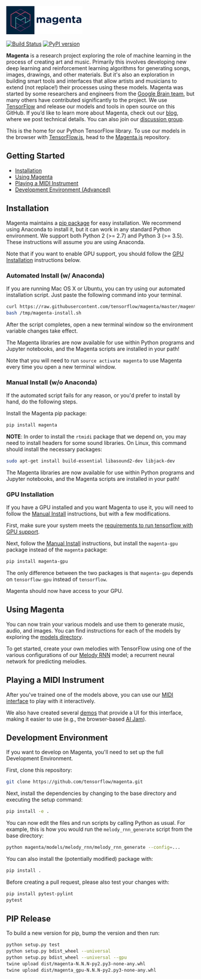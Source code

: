 
<img src="magenta-logo-bg.png" height="75">

[![Build Status](https://travis-ci.org/tensorflow/magenta.svg?branch=master)](https://travis-ci.org/tensorflow/magenta)
 [![PyPI version](https://badge.fury.io/py/magenta.svg)](https://badge.fury.io/py/magenta)

**Magenta** is a research project exploring the role of machine learning
in the process of creating art and music.  Primarily this
involves developing new deep learning and reinforcement learning
algorithms for generating songs, images, drawings, and other materials. But it's also
an exploration in building smart tools and interfaces that allow
artists and musicians to extend (not replace!) their processes using
these models.  Magenta was started by some researchers and engineers
from the [Google Brain team](https://research.google.com/teams/brain/),
but many others have contributed significantly to the project. We use
[TensorFlow](https://www.tensorflow.org) and release our models and
tools in open source on this GitHub.  If you’d like to learn more
about Magenta, check out our [blog](https://magenta.tensorflow.org),
where we post technical details.  You can also join our [discussion
group](https://groups.google.com/a/tensorflow.org/forum/#!forum/magenta-discuss).

This is the home for our Python TensorFlow library. To use our models in the browser with [TensorFlow.js](https://js.tensorflow.org/), head to the [Magenta.js](https://github.com/tensorflow/magenta-js) repository.

## Getting Started

* [Installation](#installation)
* [Using Magenta](#using-magenta)
* [Playing a MIDI Instrument](#playing-a-midi-instrument)
* [Development Environment (Advanced)](#development-environment)

## Installation

Magenta maintains a [pip package](https://pypi.python.org/pypi/magenta) for easy
installation. We recommend using Anaconda to install it, but it can work in any
standard Python environment. We support both Python 2 (>= 2.7) and Python 3 (>= 3.5).
These instructions will assume you are using Anaconda.

Note that if you want to enable GPU support, you should follow the [GPU Installation](#gpu-installation) instructions below.

### Automated Install (w/ Anaconda)

If you are running Mac OS X or Ubuntu, you can try using our automated
installation script. Just paste the following command into your terminal.

```bash
curl https://raw.githubusercontent.com/tensorflow/magenta/master/magenta/tools/magenta-install.sh > /tmp/magenta-install.sh
bash /tmp/magenta-install.sh
```

After the script completes, open a new terminal window so the environment
variable changes take effect.

The Magenta libraries are now available for use within Python programs and
Jupyter notebooks, and the Magenta scripts are installed in your path!

Note that you will need to run `source activate magenta` to use Magenta every
time you open a new terminal window.

### Manual Install (w/o Anaconda)

If the automated script fails for any reason, or you'd prefer to install by
hand, do the following steps.

Install the Magenta pip package:

```bash
pip install magenta
```

**NOTE**: In order to install the `rtmidi` package that we depend on, you may need to install headers for some sound libraries. On Linux, this command should install the necessary packages:

```bash
sudo apt-get install build-essential libasound2-dev libjack-dev
```

The Magenta libraries are now available for use within Python programs and
Jupyter notebooks, and the Magenta scripts are installed in your path!

### GPU Installation

If you have a GPU installed and you want Magenta to use it, you will need to
follow the [Manual Install](#manual-install) instructions, but with a few
modifications.

First, make sure your system meets the [requirements to run tensorflow with GPU support](
https://www.tensorflow.org/install/install_linux#nvidia_requirements_to_run_tensorflow_with_gpu_support).

Next, follow the [Manual Install](#manual-install) instructions, but install the
`magenta-gpu` package instead of the `magenta` package:

```bash
pip install magenta-gpu
```

The only difference between the two packages is that `magenta-gpu` depends on
`tensorflow-gpu` instead of `tensorflow`.

Magenta should now have access to your GPU.

## Using Magenta

You can now train your various models and use them to generate music, audio, and images. You can
find instructions for each of the models by exploring the [models directory](magenta/models).

To get started, create your own melodies with TensorFlow using one of the various configurations of our [Melody RNN](magenta/models/melody_rnn) model; a recurrent neural network for predicting melodies.

## Playing a MIDI Instrument

After you've trained one of the models above, you can use our [MIDI interface](magenta/interfaces/midi) to play with it interactively.

We also have created several [demos](https://github.com/tensorflow/magenta-demos) that provide a UI for this interface, making it easier to use (e.g., the browser-based [AI Jam](https://github.com/tensorflow/magenta-demos/tree/master/ai-jam-js)).

## Development Environment
If you want to develop on Magenta, you'll need to set up the full Development Environment.

First, clone this repository:

```bash
git clone https://github.com/tensorflow/magenta.git
```

Next, install the dependencies by changing to the base directory and executing the setup command:

```bash
pip install -e .
```

You can now edit the files and run scripts by calling Python as usual. For example, this is how you would run the `melody_rnn_generate` script from the base directory:

```bash
python magenta/models/melody_rnn/melody_rnn_generate --config=...
```

You can also install the (potentially modified) package with:

```bash
pip install .
```

Before creating a pull request, please also test your changes with:

```bash
pip install pytest-pylint
pytest
```

## PIP Release

To build a new version for pip, bump the version and then run:

```bash
python setup.py test
python setup.py bdist_wheel --universal
python setup.py bdist_wheel --universal --gpu
twine upload dist/magenta-N.N.N-py2.py3-none-any.whl
twine upload dist/magenta_gpu-N.N.N-py2.py3-none-any.whl
```
